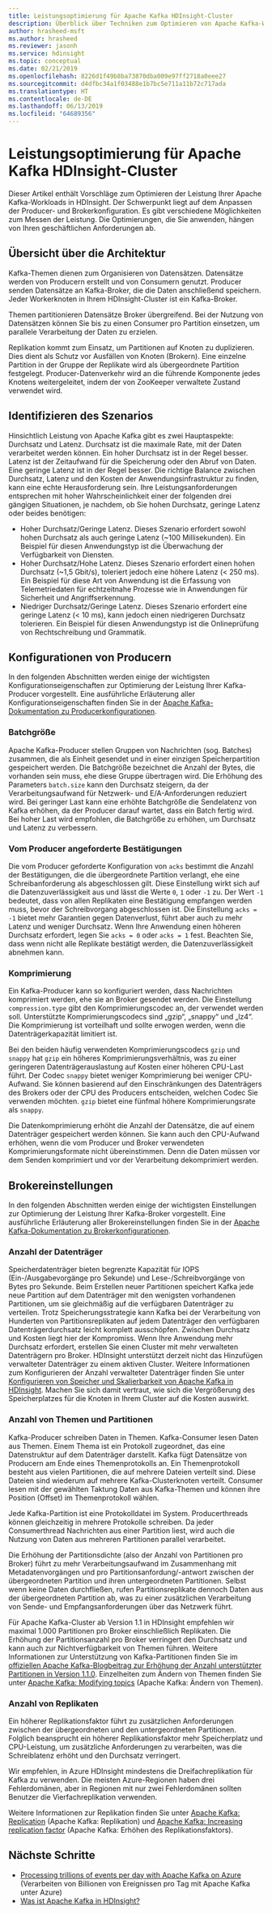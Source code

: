 ```yaml
---
title: Leistungsoptimierung für Apache Kafka HDInsight-Cluster
description: Überblick über Techniken zum Optimieren von Apache Kafka-Workloads in Azure HDInsight.
author: hrasheed-msft
ms.author: hrasheed
ms.reviewer: jasonh
ms.service: hdinsight
ms.topic: conceptual
ms.date: 02/21/2019
ms.openlocfilehash: 8226d1f49b8ba73870dba009e97ff2718a0eee27
ms.sourcegitcommit: d4dfbc34a1f03488e1b7bc5e711a11b72c717ada
ms.translationtype: HT
ms.contentlocale: de-DE
ms.lasthandoff: 06/13/2019
ms.locfileid: "64689356"
---
```

# <a name="performance-optimization-for-apache-kafka-hdinsight-clusters"></a>Leistungsoptimierung für Apache Kafka HDInsight-Cluster

Dieser Artikel enthält Vorschläge zum Optimieren der Leistung Ihrer Apache Kafka-Workloads in HDInsight. Der Schwerpunkt liegt auf dem Anpassen der Producer- und Brokerkonfiguration. Es gibt verschiedene Möglichkeiten zum Messen der Leistung. Die Optimierungen, die Sie anwenden, hängen von Ihren geschäftlichen Anforderungen ab.

## <a name="architecture-overview"></a>Übersicht über die Architektur

Kafka-Themen dienen zum Organisieren von Datensätzen. Datensätze werden von Producern erstellt und von Consumern genutzt. Producer senden Datensätze an Kafka-Broker, die die Daten anschließend speichern. Jeder Workerknoten in Ihrem HDInsight-Cluster ist ein Kafka-Broker.

Themen partitionieren Datensätze Broker übergreifend. Bei der Nutzung von Datensätzen können Sie bis zu einen Consumer pro Partition einsetzen, um parallele Verarbeitung der Daten zu erzielen.

Replikation kommt zum Einsatz, um Partitionen auf Knoten zu duplizieren. Dies dient als Schutz vor Ausfällen von Knoten (Brokern). Eine einzelne Partition in der Gruppe der Replikate wird als übergeordnete Partition festgelegt. Producer-Datenverkehr wird an die führende Komponente jedes Knotens weitergeleitet, indem der von ZooKeeper verwaltete Zustand verwendet wird.

## <a name="identify-your-scenario"></a>Identifizieren des Szenarios

Hinsichtlich Leistung von Apache Kafka gibt es zwei Hauptaspekte: Durchsatz und Latenz. Durchsatz ist die maximale Rate, mit der Daten verarbeitet werden können. Ein hoher Durchsatz ist in der Regel besser. Latenz ist der Zeitaufwand für die Speicherung oder den Abruf von Daten. Eine geringe Latenz ist in der Regel besser. Die richtige Balance zwischen Durchsatz, Latenz und den Kosten der Anwendungsinfrastruktur zu finden, kann eine echte Herausforderung sein. Ihre Leistungsanforderungen entsprechen mit hoher Wahrscheinlichkeit einer der folgenden drei gängigen Situationen, je nachdem, ob Sie hohen Durchsatz, geringe Latenz oder beides benötigen:

* Hoher Durchsatz/Geringe Latenz. Dieses Szenario erfordert sowohl hohen Durchsatz als auch geringe Latenz (~100 Millisekunden). Ein Beispiel für diesen Anwendungstyp ist die Überwachung der Verfügbarkeit von Diensten.
* Hoher Durchsatz/Hohe Latenz. Dieses Szenario erfordert einen hohen Durchsatz (~1,5 Gbit/s), toleriert jedoch eine höhere Latenz (< 250 ms). Ein Beispiel für diese Art von Anwendung ist die Erfassung von Telemetriedaten für echtzeitnahe Prozesse wie in Anwendungen für Sicherheit und Angriffserkennung.
* Niedriger Durchsatz/Geringe Latenz. Dieses Szenario erfordert eine geringe Latenz (< 10 ms), kann jedoch einen niedrigeren Durchsatz tolerieren. Ein Beispiel für diesen Anwendungstyp ist die Onlineprüfung von Rechtschreibung und Grammatik.

## <a name="producer-configurations"></a>Konfigurationen von Producern

In den folgenden Abschnitten werden einige der wichtigsten Konfigurationseigenschaften zur Optimierung der Leistung Ihrer Kafka-Producer vorgestellt. Eine ausführliche Erläuterung aller Konfigurationseigenschaften finden Sie in der [Apache Kafka-Dokumentation zu Producerkonfigurationen](https://kafka.apache.org/documentation/#producerconfigs).

### <a name="batch-size"></a>Batchgröße

Apache Kafka-Producer stellen Gruppen von Nachrichten (sog. Batches) zusammen, die als Einheit gesendet und in einer einzigen Speicherpartition gespeichert werden. Die Batchgröße bezeichnet die Anzahl der Bytes, die vorhanden sein muss, ehe diese Gruppe übertragen wird. Die Erhöhung des Parameters `batch.size` kann den Durchsatz steigern, da der Verarbeitungsaufwand für Netzwerk- und E/A-Anforderungen reduziert wird. Bei geringer Last kann eine erhöhte Batchgröße die Sendelatenz von Kafka erhöhen, da der Producer darauf wartet, dass ein Batch fertig wird. Bei hoher Last wird empfohlen, die Batchgröße zu erhöhen, um Durchsatz und Latenz zu verbessern.

### <a name="producer-required-acknowledgements"></a>Vom Producer angeforderte Bestätigungen

Die vom Producer geforderte Konfiguration von `acks` bestimmt die Anzahl der Bestätigungen, die die übergeordnete Partition verlangt, ehe eine Schreibanforderung als abgeschlossen gilt. Diese Einstellung wirkt sich auf die Datenzuverlässigkeit aus und lässt die Werte `0`, `1` oder `-1` zu. Der Wert `-1` bedeutet, dass von allen Replikaten eine Bestätigung empfangen werden muss, bevor der Schreibvorgang abgeschlossen ist. Die Einstellung `acks = -1` bietet mehr Garantien gegen Datenverlust, führt aber auch zu mehr Latenz und weniger Durchsatz. Wenn Ihre Anwendung einen höheren Durchsatz erfordert, legen Sie `acks = 0` oder `acks = 1` fest. Beachten Sie, dass wenn nicht alle Replikate bestätigt werden, die Datenzuverlässigkeit abnehmen kann.

### <a name="compression"></a>Komprimierung

Ein Kafka-Producer kann so konfiguriert werden, dass Nachrichten komprimiert werden, ehe sie an Broker gesendet werden. Die Einstellung `compression.type` gibt den Komprimierungscodec an, der verwendet werden soll. Unterstützte Komprimierungscodecs sind „gzip“, „snappy“ und „lz4“. Die Komprimierung ist vorteilhaft und sollte erwogen werden, wenn die Datenträgerkapazität limitiert ist.

Bei den beiden häufig verwendeten Komprimierungscodecs `gzip` und `snappy` hat `gzip` ein höheres Komprimierungsverhältnis, was zu einer geringeren Datenträgerauslastung auf Kosten einer höheren CPU-Last führt. Der Codec `snappy` bietet weniger Komprimierung bei weniger CPU-Aufwand. Sie können basierend auf den Einschränkungen des Datenträgers des Brokers oder der CPU des Producers entscheiden, welchen Codec Sie verwenden möchten. `gzip` bietet eine fünfmal höhere Komprimierungsrate als `snappy`.

Die Datenkomprimierung erhöht die Anzahl der Datensätze, die auf einem Datenträger gespeichert werden können. Sie kann auch den CPU-Aufwand erhöhen, wenn die vom Producer und Broker verwendeten Komprimierungsformate nicht übereinstimmen. Denn die Daten müssen vor dem Senden komprimiert und vor der Verarbeitung dekomprimiert werden.

## <a name="broker-settings"></a>Brokereinstellungen

In den folgenden Abschnitten werden einige der wichtigsten Einstellungen zur Optimierung der Leistung Ihrer Kafka-Broker vorgestellt. Eine ausführliche Erläuterung aller Brokereinstellungen finden Sie in der [Apache Kafka-Dokumentation zu Brokerkonfigurationen](https://kafka.apache.org/documentation/#producerconfigs).


### <a name="number-of-disks"></a>Anzahl der Datenträger

Speicherdatenträger bieten begrenzte Kapazität für IOPS (Ein-/Ausgabevorgänge pro Sekunde) und Lese-/Schreibvorgänge von Bytes pro Sekunde. Beim Erstellen neuer Partitionen speichert Kafka jede neue Partition auf dem Datenträger mit den wenigsten vorhandenen Partitionen, um sie gleichmäßig auf die verfügbaren Datenträger zu verteilen. Trotz Speicherungsstrategie kann Kafka bei der Verarbeitung von Hunderten von Partitionsreplikaten auf jedem Datenträger den verfügbaren Datenträgerdurchsatz leicht komplett ausschöpfen. Zwischen Durchsatz und Kosten liegt hier der Kompromiss. Wenn Ihre Anwendung mehr Durchsatz erfordert, erstellen Sie einen Cluster mit mehr verwalteten Datenträgern pro Broker. HDInsight unterstützt derzeit nicht das Hinzufügen verwalteter Datenträger zu einem aktiven Cluster. Weitere Informationen zum Konfigurieren der Anzahl verwalteter Datenträger finden Sie unter [Konfigurieren von Speicher und Skalierbarkeit von Apache Kafka in HDInsight](apache-kafka-scalability.md). Machen Sie sich damit vertraut, wie sich die Vergrößerung des Speicherplatzes für die Knoten in Ihrem Cluster auf die Kosten auswirkt.

### <a name="number-of-topics-and-partitions"></a>Anzahl von Themen und Partitionen

Kafka-Producer schreiben Daten in Themen. Kafka-Consumer lesen Daten aus Themen. Einem Thema ist ein Protokoll zugeordnet, das eine Datenstruktur auf dem Datenträger darstellt. Kafka fügt Datensätze von Producern am Ende eines Themenprotokolls an. Ein Themenprotokoll besteht aus vielen Partitionen, die auf mehrere Dateien verteilt sind. Diese Dateien sind wiederum auf mehrere Kafka-Clusterknoten verteilt. Consumer lesen mit der gewählten Taktung Daten aus Kafka-Themen und können ihre Position (Offset) im Themenprotokoll wählen.

Jede Kafka-Partition ist eine Protokolldatei im System. Producerthreads können gleichzeitig in mehrere Protokolle schreiben. Da jeder Consumerthread Nachrichten aus einer Partition liest, wird auch die Nutzung von Daten aus mehreren Partitionen parallel verarbeitet.

Die Erhöhung der Partitionsdichte (also der Anzahl von Partitionen pro Broker) führt zu mehr Verarbeitungsaufwand im Zusammenhang mit Metadatenvorgängen und pro Partitionsanfordung/-antwort zwischen der übergeordneten Partition und ihren untergeordneten Partitionen. Selbst wenn keine Daten durchfließen, rufen Partitionsreplikate dennoch Daten aus der übergeordneten Partition ab, was zu einer zusätzlichen Verarbeitung von Sende- und Empfangsanforderungen über das Netzwerk führt.

Für Apache Kafka-Cluster ab Version 1.1 in HDInsight empfehlen wir maximal 1.000 Partitionen pro Broker einschließlich Replikaten. Die Erhöhung der Partitionsanzahl pro Broker verringert den Durchsatz und kann auch zur Nichtverfügbarkeit von Themen führen. Weitere Informationen zur Unterstützung von Kafka-Partitionen finden Sie im [offiziellen Apache Kafka-Blogbeitrag zur Erhöhung der Anzahl unterstützter Partitionen in Version 1.1.0](https://blogs.apache.org/kafka/entry/apache-kafka-supports-more-partitions). Einzelheiten zum Ändern von Themen finden Sie unter [Apache Kafka: Modifying topics](https://kafka.apache.org/documentation/#basic_ops_modify_topic) (Apache Kafka: Ändern von Themen).

### <a name="number-of-replicas"></a>Anzahl von Replikaten

Ein höherer Replikationsfaktor führt zu zusätzlichen Anforderungen zwischen der übergeordneten und den untergeordneten Partitionen. Folglich beansprucht ein höherer Replikationsfaktor mehr Speicherplatz und CPU-Leistung, um zusätzliche Anforderungen zu verarbeiten, was die Schreiblatenz erhöht und den Durchsatz verringert.

Wir empfehlen, in Azure HDInsight mindestens die Dreifachreplikation für Kafka zu verwenden. Die meisten Azure-Regionen haben drei Fehlerdomänen, aber in Regionen mit nur zwei Fehlerdomänen sollten Benutzer die Vierfachreplikation verwenden.

Weitere Informationen zur Replikation finden Sie unter [Apache Kafka: Replication](https://kafka.apache.org/documentation/#replication) (Apache Kafka: Replikation) und [Apache Kafka: Increasing replication factor](https://kafka.apache.org/documentation/#basic_ops_increase_replication_factor) (Apache Kafka: Erhöhen des Replikationsfaktors).

## <a name="next-steps"></a>Nächste Schritte

* [Processing trillions of events per day with Apache Kafka on Azure](https://azure.microsoft.com/blog/processing-trillions-of-events-per-day-with-apache-kafka-on-azure/) (Verarbeiten von Billionen von Ereignissen pro Tag mit Apache Kafka unter Azure)
* [Was ist Apache Kafka in HDInsight?](apache-kafka-introduction.md)
